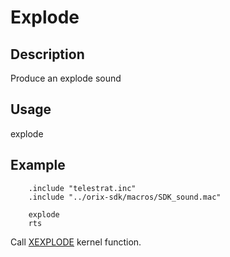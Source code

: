 # Explode

## Description

Produce an explode sound

## Usage

explode

## Example

```ca65
    .include "telestrat.inc"
    .include "../orix-sdk/macros/SDK_sound.mac"

    explode
    rts

```

Call [XEXPLODE](../../../developer_manual/kernel/primitives/xexplode) kernel function.
